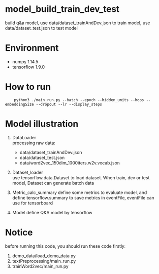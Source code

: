 # model_build_train_dev_test
build q&a model, use data/dataset_trainAndDev.json to train model, use data/dataset_test.json to test model

# Environment
+ numpy                  1.14.5   
+ tensorflow             1.9.0   

# How to run
~~~
    python3 ./main_run.py --batch --epoch --hidden_units --hops --embeddingSize --dropout --lr --display_steps
~~~

# Model illustration
1. DataLoader  
    processing raw data:
    + data/dataset_trainAndDev.json
    + data/dataset_test.json
    + data/word2vec_150dim_1000iters.w2v.vocab.json
    
2. Dataset_loader  
    use tensorflow.data.Dataset to load dataset. When train, dev or test model, Dataset can generate batch data
    
3. Metric_calc_summary
    define some metrics to evaluate model, and define tensorflow.summary to save metrics in eventFile, eventFile can use for tensorboard
    
4. Model
    define Q&A model by tensorflow
    
# Notice
before running this code, you should run these code firstly: 
1. demo_data/load_demo_data.py 
2. textPreprocessing/main_run.py
3. trainWord2vec/main_run.py